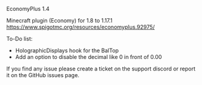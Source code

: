 EconomyPlus 1.4

Minecraft plugin (Economy) for 1.8 to 1.17.1
https://www.spigotmc.org/resources/economyplus.92975/

To-Do list:
- HolographicDisplays hook for the BalTop
- Add an option to disable the decimal like 0 in front of 0.00

If you find any issue please create a ticket on the support discord or report it on the GitHub issues page.

